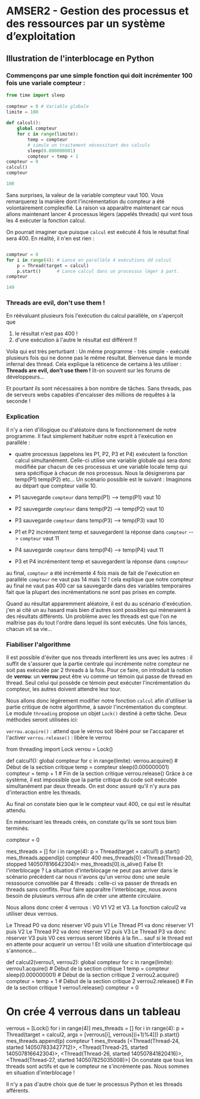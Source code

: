 # **AMSER2 -  Gestion des processus et des ressources par un système d’exploitation**

## Illustration de l'interblocage en Python

### Commençons par une simple fonction qui doit incrémenter 100 fois une variale compteur :

```Python
from time import sleep
 
compteur = 0 # Variable globale
limite = 100
 
def calcul():
    global compteur
    for c in range(limite):
        temp = compteur
        # simule un traitement nécessitant des calculs
        sleep(0.000000001)
        compteur = temp + 1
compteur = 0
calcul()
compteur

100
```

Sans surprises, la valeur de la variable compteur vaut 100. Vous remarquerez la manière dont l'incrémentation du compteur a été volontairement complexifié. La raison va apparaître maintenant car nous allons maintenant lancer 4 processus légers (appelés threads) qui vont tous les 4 exécuter la fonction calcul.

On pourrait imaginer que puisque `calcul` est exécuté 4 fois le résultat final sera 400. En réalité, il n'en est rien :

```Python

compteur = 0
for i in range(4): # Lance en parallèle 4 exécutions dd calcul
    p = Thread(target = calcul)
    p.start()      # Lance calcul dans un processus léger à part.
compteur

149
```

### Threads are evil, don't use them !
En réévaluant plusieurs fois l'exécution du calcul parallèle, on s'aperçoit que

1. le résultat n'est pas 400 !
2. d'une exécution à l'autre le résultat est différent !!

Voila qui est très perturbant : Un même programme - très simple - exécuté plusieurs fois qui ne donne pas le même résultat. Bienvenue dans le monde infernal des thread. Cela explique la réticence de certains à les utiliser : **Threads are evil, don't use them !** lit-on souvent sur les forums de développeurs...

Et pourtant ils sont nécessaires à bon nombre de tâches. Sans threads, pas de serveurs webs capables d'encaisser des millions de requêtes à la seconde !

### Explication
Il n'y a rien d'illogique ou d'aléatoire dans le fonctionnement de notre programme. Il faut simplement habituer notre esprit à l'exécution en parallèle :

- quatre processus (appelons les P1, P2, P3 et P4) exécutent la fonction calcul simultanément. Celle-ci utilise une variable globale qui sera donc modifiée par chacun de ces processus et une variable locale temp qui sera spécifique à chacun de nos processus. Nous la désignerons par temp(P1) temp(P2) etc... Un scénario possible est le suivant : Imaginons au départ que compteur vaille 10.

- P1 sauvegarde `compteur` dans temp(P1) --> temp(P1) vaut 10

- P2 sauvegarde `compteur` dans temp(P2) --> temp(P2) vaut 10
- P3 sauvegarde `compteur` dans temp(P3) --> temp(P3) vaut 10
- P1 et P2 incrémentent temp et sauvegardent la réponse dans `compteur` --> `compteur` vaut 11
- P4 sauvegarde `compteur` dans temp(P4) --> temp(P4) vaut 11
- P3 et P4 incrémentent temp et sauvegardent la réponse dans `compteur`

au final, `compteur` a été incrémenté 4 fois mais de fait de l'exécution en parallèle `compteur` ne vaut pas 14 mais 12 ! cela explique que notre compteur au final ne vaut pas 400 car sa sauvegarde dans des variables temporaires fait que la plupart des incrémentations ne sont pas prises en compte.

Quand au résultat apparemment aléatoire, il est du au scénario d'exécution. j'en ai cité un au hasard mais bien d'autres sont possibles qui mèneraient à des résultats différents. Un problème avec les threads est que l'on ne maîtrise pas du tout l'ordre dans lequel ils sont exécutés. Une fois lancés, chacun vit sa vie...

### Fiabiliser l'algorithme

Il est possible d'éviter que nos threads interfèrent les uns avec les autres : il suffit de s'assurer que la partie centrale qui incrémente notre compteur ne soit pas exécutée par 2 threads à la fois. Pour ce faire, on introduit la notion de **verrou**: un **verrou** peut être vu comme un témoin qui passe de thread en thread. Seul celui qui possède ce témoin peut exécuter l'incrémentation du compteur, les autres doivent attendre leur tour.

Nous allons donc légèrement modifier notre fonction `calcul` afin d'utiliser la partie critique de notre algorithme, à savoir l'incrémentation du compteur. Le module `threading` propose un objet `Lock()` destiné à cette tâche. Deux méthodes seront utilisées ici:

`verrou.acquire()` : attend que le vérrou soit libéré pour se l'accaparer et l'activer
`verrou.release()` : libère le verrou

from threading import Lock
verrou = Lock()
 
def calcul1():
    global compteur
    for c in range(limite):
        verrou.acquire()
        # Début de la section critique
        temp = compteur
        sleep(0.000000001)
        compteur = temp + 1
        # Fin de la section critique
        verrou.release()
Grâce à ce système, il est impossible que la partie critique du code soit exécutée simultanément par deux threads. On est donc assuré qu'il n'y aura pas d'interaction entre les threads.

Au final on constate bien que le le compteur vaut 400, ce qui est le résultat attendu.

En mémorisant les threads créés, on constate qu'ils se sont tous bien terminés.

compteur = 0
 
mes_threads = []
for i in range(4):
    p = Thread(target = calcul1)
    p.start()
    mes_threads.append(p)
compteur
400
mes_threads[0]
<Thread(Thread-20, stopped 140507816642304)>
mes_threads[0].is_alive()
False
Et l'interblocage ?
La situation d'interblocage ne peut pas arriver dans le scénario précédent car nous n'avons qu'un verrou donc une seule resssource convoitée par 4 threads : celle-ci va passer de threads en threads sans conflits. Pour faire apparaître l'interblocage, nous avons besoin de plusieurs verrous afin de créer une attente circulaire.

Nous allons donc créer 4 verrous : V0 V1 V2 et V3. La fonction calcul2 va utiliser deux verrous.

Le Thread P0 va donc réserver V0 puis V1
Le Thread P1 va donc réserver V1 puis V2
Le Thread P2 va donc réserver V2 puis V3
Le Thread P3 va donc réserver V3 puis V0
ces verrous seront libérés à la fin... sauf si le thread est en attente pour acquerir un verrou ! Et voilà une situation d'interblocage qui s'annonce...

def calcul2(verrou1, verrou2):
    global compteur
    for c in range(limite):
        verrou1.acquire()
        # Début de la section critique 1 
        temp = compteur
        sleep(0.000000001)
        # Début de la section critique 2
        verrou2.acquire()
        compteur = temp + 1
        # Début de la section critique 2
        verrou2.release()
        # Fin de la section critique 1
        verrou1.release()
compteur = 0
 
# On crée 4 verrous dans un tableau
verrous = [Lock() for i in range(4)] 
mes_threads = []
for i in range(4):
    p = Thread(target = calcul2, args = [verrous[i], verrous[(i+1)%4]])
    p.start()
    mes_threads.append(p)
compteur
1
mes_threads
[<Thread(Thread-24, started 140507833427712)>,
 <Thread(Thread-25, started 140507816642304)>,
 <Thread(Thread-26, started 140507841820416)>,
 <Thread(Thread-27, started 140507825035008)>]
On constate que tous les threads sont actifs et que le compteur ne s'incrémente pas. Nous sommes en situation d'interblocage !

Il n'y a pas d'autre choix que de tuer le processus Python et les threads afférents.